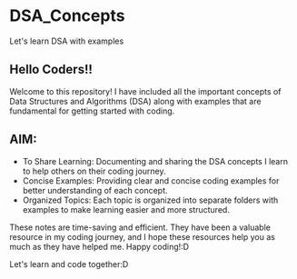 # DSA_Concepts
Let's learn DSA with examples
## Hello Coders!! 

Welcome to this repository! I have included all the important concepts of Data Structures and Algorithms (DSA) along with examples that are fundamental for getting started with coding.

## AIM:
- To Share Learning: Documenting and sharing the DSA concepts I learn to help others on their coding journey.
- Concise Examples: Providing clear and concise coding examples for better understanding of each concept.
- Organized Topics: Each topic is organized into separate folders with examples to make learning easier and more structured.

These notes are time-saving and efficient. They have been a valuable resource in my coding journey, and I hope these resources help you as much as they have helped me. Happy coding!:D

Let's learn and code together:D
